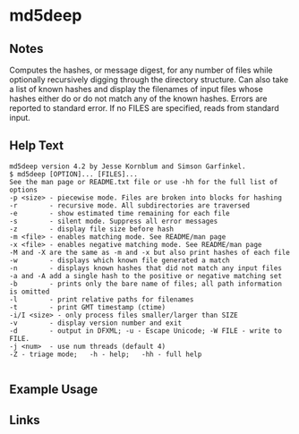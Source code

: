 # md5deep

Notes
-------
Computes  the hashes, or message digest, for any number of files while optionally recursively digging through the directory structure. Can also take a list of known hashes and display the filenames of input files whose hashes either do or do not match any of the known hashes.  Errors are reported to standard error. If no FILES are specified, reads from standard input.


Help Text
-------
```
md5deep version 4.2 by Jesse Kornblum and Simson Garfinkel.
$ md5deep [OPTION]... [FILES]...
See the man page or README.txt file or use -hh for the full list of options
-p <size> - piecewise mode. Files are broken into blocks for hashing
-r        - recursive mode. All subdirectories are traversed
-e        - show estimated time remaining for each file
-s        - silent mode. Suppress all error messages
-z        - display file size before hash
-m <file> - enables matching mode. See README/man page
-x <file> - enables negative matching mode. See README/man page
-M and -X are the same as -m and -x but also print hashes of each file
-w        - displays which known file generated a match
-n        - displays known hashes that did not match any input files
-a and -A add a single hash to the positive or negative matching set
-b        - prints only the bare name of files; all path information is omitted
-l        - print relative paths for filenames
-t        - print GMT timestamp (ctime)
-i/I <size> - only process files smaller/larger than SIZE
-v        - display version number and exit
-d        - output in DFXML; -u - Escape Unicode; -W FILE - write to FILE.
-j <num>  - use num threads (default 4)
-Z - triage mode;   -h - help;   -hh - full help


```

Example Usage
-------

Links
-------

